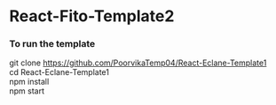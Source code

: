 # React-Fito-Template2

### To run the template

git clone https://github.com/PoorvikaTemp04/React-Eclane-Template1 \
cd React-Eclane-Template1 \
npm install \
npm start
